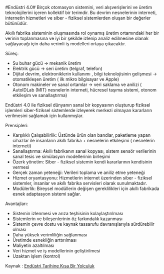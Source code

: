 
#Endüstri 4.0#
Birçok otomasyon sistemini, veri alışverişlerini ve üretim teknolojilerini içeren kollektif bir terimdir.
Bu devrim nesnelerinin interneti, internetin hizmetleri ve siber - fiziksel sistemlerden oluşan bir değerler bütünüdür.

Akıllı fabrika sisteminin oluşmasında rol oynamış üretim ortamındaki her bir verinin toplanmasına ve iyi bir şekilde izlenip analiz edilmesine olanak sağlayacağı için daha verimli iş modelleri ortaya çıkacaktır.

Süreç:
- Su buhar gücü -> mekanik üretim
- Elektrik gücü -> seri üretim (telgraf, telefon)
- Dijital devrim, elektroniklerin kullanımı , bilgi teknolojisinin gelişmesi -> otomatikleşen üretim ( ilk mikro bilgisayar ve Apple)
- Otonom makineler ve sanal ortamlar -> veri saklama ve anilizi ( AutoIDLab (MIT) nesnelerin interneti, hücresel taşıma sistemi, otonom etkileşim ve sanallaştırma)

Endüstri 4.0 ile fiziksel dünyanın sanal bir kopyasının oluşturup fiziksel işlemleri siber-fiziksel sistemlerde izleyerek merkezi olmayan kararların verilmesini sağlamak için kullanmışlar.

Prensipleri:
- Karşılıklı Çalışabilirlik: Üstünde ürün olan bandlar, paketleme yapan cihazlar ile insanların akıllı fabrika + nesnelerin etkileşimi ( nesnelerin interneti)
- Sanallaştırma: Akıllı fabrikanın sanal kopyası, sistem sensör verilerinin sanal tesis ve simülasyon modellerinin birleşimi
- Özerk yönetim: Siber - fiziksel sistemin kendi kararlarının kendisinin vermesi
- Gerçek zaman yeteneği: Verileri toplama ve aniliz etme yeteneği
- Hizmet oryantasyonu: Hizmetlerin internet üzerinden siber - fiziksel sistemler, insanlar ve akıllı fabrika servisleri olarak sunulmaktadır.
- Modülerlik: Bireysel modüllerin değişen gereklilikleri için akıllı fabrikada esnek adaptasyon sistemi sağlar.

Avantajları:
- Sistemin izlenmesi ve arıza teşhisinin kolaylaştırılması
- Sistemlerin ve bileşenlerinin öz farkındalık kazanması
- Sistemin çevre dostu ve kaynak tassarufu davranışlarıyla sürdürebilir olması
- Daha yüksek verimliliğin sağlanması
- Üretimde esnekliğin arttırılması
- Maliyetin azaltılması
- Veri hizmet ve iş modellerinin geliştirilmesi
- Uzaktan işlem (kontrol)

Kaynak : [Endüstri Tarihine Kısa Bir Yolculuk](https://www.endustri40.com/endustri-tarihine-kisa-bir-yolculuk/)
